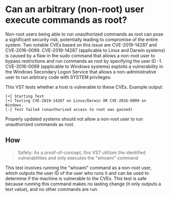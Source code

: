# Can an arbitrary (non-root) user execute commands as root?

Non-root users being able to run unauthorized commands as root can pose a significant security risk, potentially leading to compromise of the entire system. Two notable CVEs based on this issue are CVE-2019-14287 and CVE-2016-0099. CVE-2019-14287 (applicable to Linux and Darwin systems) is caused by a flaw in the sudo command that allows a non-root user to bypass restrictions and run commands as root by specifying the user ID -1. CVE-2016-0099 (applicable to Windows systems) exploits a vulnerability in the Windows Secondary Logon Service that allows a non-administrative user to run arbitrary code with SYSTEM privileges. 

This VST tests whether a host is vulnerable to these CVEs.
Example output:

```
[+] Starting Test
[+] Testing CVE-2019-14287 on Linux/Darwin OR CVE-2016-0099 on Windows.
[-] Test failed (unauthorized access to root was gained)
```
Properly updated systems should not allow a non-root user to run unauthorized commands as root.

## How

> Safety: As a proof-of-concept, this VST utilizes the identified vulnerabilities and only executes the "whoami" command

This test involves running the "whoami" command as a non-root user, which outputs the user ID of the user who runs it and can be used to determine if the machine is vulnerable to the CVEs. This test is safe because running this command makes no lasting change (it only outputs a text value), and no other commands are run.